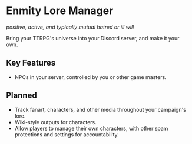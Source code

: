 # Enmity Lore Manager
*positive, active, and typically mutual hatred or ill will*

Bring your TTRPG's universe into your Discord server, and make it your own.

## Key Features
- NPCs in your server, controlled by you or other game masters.
  
## Planned
- Track fanart, characters, and other media throughout your campaign's lore.
- Wiki-style outputs for characters.
- Allow players to manage their own characters, with other spam protections and settings for accountability.

